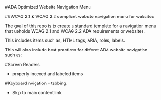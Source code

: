 #ADA Optimized Website Navigation Menu

##WCAG 2.1 & WCAG 2.2 compliant website navigation menu for websites

The goal of this repo is to create a standard template for a navigation menu that upholds WCAG 2.1 and WCAG 2.2 ADA requirements or websites.

This includes items such as, HTML tags, ARIA, roles, labels.

This will also include best practices for differet ADA website navigation such as:

#Screen Readers
- properly indexed and labeled items

#Keyboard nvigation - tabbing:
- Skip to main content link
